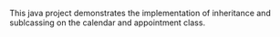 This java project demonstrates the implementation of inheritance and sublcassing on the calendar and appointment class.
